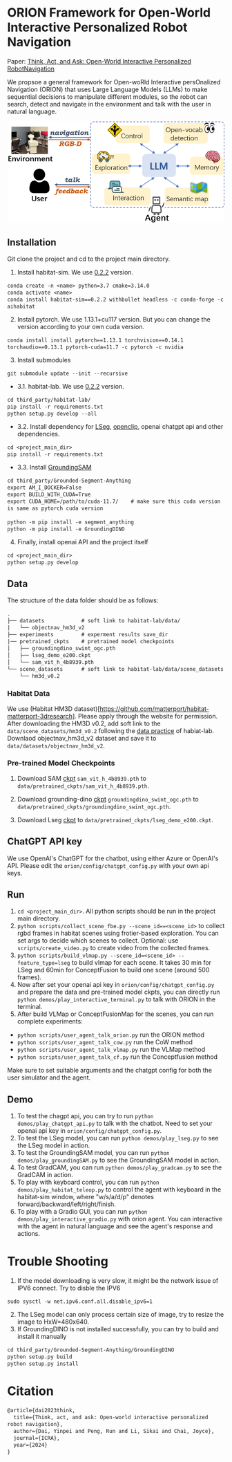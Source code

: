 # ORION Framework for Open-World Interactive Personalized Robot Navigation
Paper: [Think, Act, and Ask: Open-World Interactive Personalized RobotNavigation](https://arxiv.org/pdf/2310.07968.pdf)

We propsoe a general framework for Open-woRld Interactive persOnalized Navigation (ORION) that uses Large Language Models (LLMs) to make sequential decisions to manipulate different modules, so the robot can search, detect and navigate in the environment and talk with the user in natural language.

![framework](./framework.png)

## Installation

Git clone the project and cd to the project main directory.

1. Install habitat-sim. We use [0.2.2](https://github.com/facebookresearch/habitat-sim/tree/v0.2.2#installation) version.
```
conda create -n <name> python=3.7 cmake=3.14.0
conda activate <name>
conda install habitat-sim==0.2.2 withbullet headless -c conda-forge -c aihabitat
```

2. Install pytorch. We use 1.13.1+cu117 version. But you can change the version according to your own cuda version.
```
conda install install pytorch==1.13.1 torchvision==0.14.1 torchaudio==0.13.1 pytorch-cuda=11.7 -c pytorch -c nvidia
```

3. Install submodules
```
git submodule update --init --recursive
```

- 3.1. habitat-lab. We use [0.2.2](https://github.com/facebookresearch/habitat-lab/tree/v0.2.2#installation) version.
```
cd third_party/habitat-lab/
pip install -r requirements.txt
python setup.py develop --all
```

- 3.2. Install dependency for [LSeg](https://github.com/isl-org/lang-seg/tree/main), [openclip](https://github.com/mlfoundations/open_clip), openai chatgpt api and other dependencies.
```
cd <project_main_dir>
pip install -r requirements.txt
```

- 3.3. Install [GroundingSAM](https://github.com/IDEA-Research/Grounded-Segment-Anything#install-without-docker)
```
cd third_party/Grounded-Segment-Anything
export AM_I_DOCKER=False
export BUILD_WITH_CUDA=True
export CUDA_HOME=/path/to/cuda-11.7/    # make sure this cuda version is same as pytorch cuda version

python -m pip install -e segment_anything
python -m pip install -e GroundingDINO
```

4. Finally, install openai API and the project itself
```
cd <project_main_dir>
python setup.py develop
```

## Data
The structure of the data folder should be as follows:
```
.
├── datasets            # soft link to habitat-lab/data/
|   └── objectnav_hm3d_v2
├── experiments         # experment results save_dir
|── pretrained_ckpts    # pretrained model checkpoints
│   ├── groundingdino_swint_ogc.pth
│   ├── lseg_demo_e200.ckpt
│   └── sam_vit_h_4b8939.pth
└── scene_datasets      # soft link to habitat-lab/data/scene_datasets
    └── hm3d_v0.2
```
### Habitat Data
We use (Habitat HM3D dataset)[https://github.com/matterport/habitat-matterport-3dresearch]. Please apply through the website for permission.
After downloading the HM3D v0.2, add soft link to the `data/scene_datasets/hm3d_v0.2` following the [data practice](https://github.com/facebookresearch/habitat-lab/blob/main/DATASETS.md) of habiat-lab.
Downlaod objectnav_hm3d_v2 dataset and save it to  `data/datasets/objectnav_hm3d_v2`.

### Pre-trained Model Checkpoints
1. Download SAM [ckpt](https://github.com/IDEA-Research/Grounded-Segment-Anything/tree/main/segment_anything#model-checkpoints) `sam_vit_h_4b8939.pth` to `data/pretrained_ckpts/sam_vit_h_4b8939.pth`.

2. Download grounding-dino [ckpt](https://github.com/IDEA-Research/Grounded-Segment-Anything/tree/main#running_man-grounded-sam-detect-and-segment-everything-with-text-prompt)  `groundingdino_swint_ogc.pth` to `data/pretrained_ckpts/groundingdino_swint_ogc.pth`.

3. Download Lseg [ckpt](https://github.com/isl-org/lang-seg/blob/main/requirements.txt#download-demo-model) to `data/pretrained_ckpts/lseg_demo_e200.ckpt`.

## ChatGPT API key
We use OpenAI's ChatGPT for the chatbot, using either Azure or OpenAI's API.
Please edit the `orion/config/chatgpt_config.py` with your own api keys.

## Run
1. `cd <project_main_dir>`. All python scripts should be run in the project main directory.
2. `python scripts/collect_scene_fbe.py --scene_id==<scene_id>` to collect rgbd frames in habitat scenes using frotier-based exploration. You can set args to decide which scenes to collect. Optional: use `scripts/create_video.py` to create video from the collected frames.
3. `python scripts/build_vlmap.py --scene_id=<scene_id> --feature_type=lseg` to build vlmap for each scene. It takes 30 min for LSeg and 60min for ConceptFusion to build one scene (around 500 frames).
4. Now after set your openai api key in `orion/config/chatgpt_config.py` and prepare the data and pre-trained model ckpts, you can directly run `python demos/play_interactive_terminal.py` to talk with ORION in the terminal.
5. After build VLMap or ConceptFusionMap for the scenes, you can run complete experiments:
 - `python scripts/user_agent_talk_orion.py` run the ORION method
 - `python scripts/user_agent_talk_cow.py` run the CoW method
 - `python scripts/user_agent_talk_vlmap.py` run the VLMap method
 - `python scripts/user_agent_talk_cf.py` run the Conceptfusion method

 Make sure to set suitable arguments and the chatgpt config for both the user simulator and the agent.



## Demo
1. To test the chagpt api, you can try to run `python demos/play_chatgpt_api.py` to talk with the chatbot. Need to set your openai api key in `orion/config/chatgpt_config.py`.
2. To test the LSeg model, you can run `python demos/play_lseg.py` to see the LSeg model in action.
3. To test the GroundingSAM model, you can run `python demos/play_groundingSAM.py` to see the GroundingSAM model in action.
4. To test GradCAM, you can run `python demos/play_gradcam.py` to see the GradCAM in action.
5. To play with keyboard control, you can run `python demos/play_habitat_teleop.py` to control the agent with keyboard in the habitat-sim window, where "w/s/a/d/p" denotes forward/backward/left/right/finish.
6. To play with a Gradio GUI, you can run `python demos/play_interactive_gradio.py` with orion agent. You can interactive with the agent in natural language and see the agent's response and actions.


# Trouble Shooting
1. If the model downloading is very slow, it might be the network issue of IPV6 connect. Try to disble the IPV6
```
sudo sysctl -w net.ipv6.conf.all.disable_ipv6=1
```
2. The LSeg model can only process certain size of image, try to resize the image to HxW=480x640.
3. If GroundingDINO is not installed successfully, you can try to build and install it manually
```
cd third_party/Grounded-Segment-Anything/GroundingDINO
python setup.py build
python setup.py install
```


# Citation
```
@article{dai2023think,
  title={Think, act, and ask: Open-world interactive personalized robot navigation},
  author={Dai, Yinpei and Peng, Run and Li, Sikai and Chai, Joyce},
  journal={ICRA},
  year={2024}
}
```
